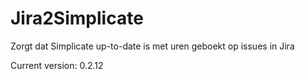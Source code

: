 # Jira2Simplicate

Zorgt dat Simplicate up-to-date is met uren geboekt op issues in Jira

Current version: 0.2.12
